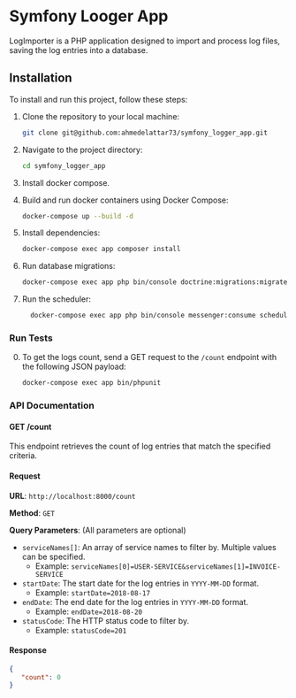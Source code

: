 # Symfony Looger App

LogImporter is a PHP application designed to import and process log files, saving the log entries into a database. 

## Installation

To install and run this project, follow these steps:

1. Clone the repository to your local machine:

    ```bash
    git clone git@github.com:ahmedelattar73/symfony_logger_app.git
    ```

2. Navigate to the project directory:

    ```bash
    cd symfony_logger_app
    ```

3. Install docker compose.

4. Build and run docker containers using Docker Compose:

    ```bash
    docker-compose up --build -d
    ```
   
3. Install dependencies:

    ```bash
    docker-compose exec app composer install
    ```

8. Run database migrations:

    ```bash
    docker-compose exec app php bin/console doctrine:migrations:migrate
    ```

10. Run the scheduler:

    ```bash
      docker-compose exec app php bin/console messenger:consume scheduler_watchlogs -vv
    ```

### Run Tests

0. To get the logs count, send a GET request to the `/count` endpoint with the following JSON payload:

    ```bash
    docker-compose exec app bin/phpunit
    ```

### API Documentation

#### GET /count

This endpoint retrieves the count of log entries that match the specified criteria.

#### Request

**URL**: `http://localhost:8000/count`

**Method**: `GET`

**Query Parameters**: (All parameters are optional)

- `serviceNames[]`: An array of service names to filter by. Multiple values can be specified.
   - Example: `serviceNames[0]=USER-SERVICE&serviceNames[1]=INVOICE-SERVICE`
- `startDate`: The start date for the log entries in `YYYY-MM-DD` format.
   - Example: `startDate=2018-08-17`
- `endDate`: The end date for the log entries in `YYYY-MM-DD` format.
   - Example: `endDate=2018-08-20`
- `statusCode`: The HTTP status code to filter by.
   - Example: `statusCode=201`

#### Response

```json
{
   "count": 0
}
